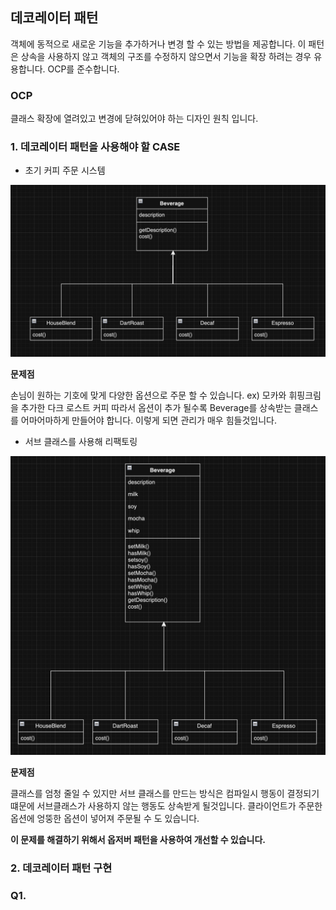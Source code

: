 ## 데코레이터 패턴
객체에 동적으로 새로운 기능을 추가하거나 변경 할 수 있는 방법을 제공합니다.
이 패턴은 상속을 사용하지 않고 객체의 구조를 수정하지 않으면서 기능을 확장
하려는 경우 유용합니다. OCP를 준수합니다.

### OCP
클래스 확장에 열려있고 변경에 닫혀있어야 하는 디자인 원칙 입니다.

### 1. 데코레이터 패턴을 사용해야 할 CASE
* 초기 커피 주문 시스템
<img width="600" alt="image" src="image/a1.png">


**문제점**

손님이 원하는 기호에 맞게 다양한 옵션으로 주문 할 수 있습니다.
ex) 모카와 휘핑크림을 추가한 다크 로스트 커피
따라서 옵션이 추가 될수록 Beverage를 상속받는 클래스를 어마어마하게 만들어야 합니다. 이렇게 되면 관리가 매우 힘들것입니다.


* 서브 클래스를 사용해 리팩토링
<img width="600" alt="image" src="image/a2.png">

**문제점**

클래스를 엄청 줄일 수 있지만 서브 클래스를 만드는 방식은 컴파일시 행동이 결정되기떄문에 서브클래스가 사용하지 않는 행동도 상속받게 될것입니다.
클라이언트가 주문한 옵션에 엉뚱한 옵션이 넣어져 주문될 수 도 있습니다.

**이 문제를 해결하기 위해서 옵저버 패턴을 사용하여 개선할 수 있습니다.**

### 2. 데코레이터 패턴 구현

### Q1.
